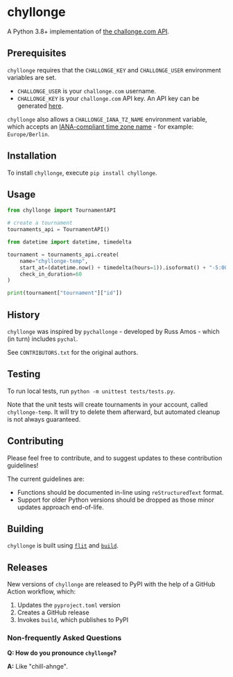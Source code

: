 # chyllonge

A Python 3.8+ implementation of [the challonge.com API](https://api.challonge.com/v1).

## Prerequisites

`chyllonge` requires that the `CHALLONGE_KEY` and `CHALLONGE_USER` environment variables are set.

* `CHALLONGE_USER` is your `challonge.com` username.
* `CHALLONGE_KEY` is your `challonge.com` API key.  An API key can be generated [here](https://challonge.com/settings/developer).

`chyllonge` also allows a `CHALLONGE_IANA_TZ_NAME` environment variable, which accepts an 
[IANA-compliant time zone name](https://data.iana.org/time-zones/tzdb-2021a/zone1970.tab) - for 
example: `Europe/Berlin`.

## Installation

To install `chyllonge`, execute `pip install chyllonge`.

## Usage

```python
from chyllonge import TournamentAPI

# create a tournament
tournaments_api = TournamentAPI()

from datetime import datetime, timedelta

tournament = tournaments_api.create(
    name="chyllonge-temp",
    start_at=(datetime.now() + timedelta(hours=1)).isoformat() + "-5:00",
    check_in_duration=60
)

print(tournament["tournament"]["id"])
```

## History

`chyllonge` was inspired by `pychallonge` - developed by Russ Amos - which (in turn) includes `pychal`. 

See `CONTRIBUTORS.txt` for the original authors.

## Testing

To run local tests, run `python -m unittest tests/tests.py`.

Note that the unit tests will create tournaments in your account, called `chyllonge-temp`.  It will try to delete them 
afterward, but automated cleanup is not always guaranteed.

## Contributing

Please feel free to contribute, and to suggest updates to these contribution guidelines!

The current guidelines are:

* Functions should be documented in-line using `reStructuredText` format.
* Support for older Python versions should be dropped as those minor updates approach end-of-life. 

## Building

`chyllonge` is built using [`flit`](https://flit.pypa.io/en/stable/) and [`build`](https://build.pypa.io/en/stable/).

## Releases

New versions of `chyllonge` are released to PyPI with the help of a GitHub Action workflow, which:

1. Updates the `pyproject.toml` version
2. Creates a GitHub release
3. Invokes `build`, which publishes to PyPI

### Non-frequently Asked Questions

**Q: How do you pronounce `chyllonge`?**

**A:** Like "chill-ahnge".
